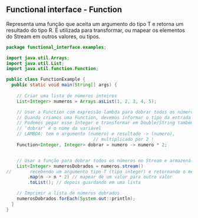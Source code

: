## Functional interface - Function

 Representa uma função que aceita um argumento do tipo T e retorna um resultado do tipo R.
 É utilizada para transformar, ou mapear os elementos do Stream em outros valores, ou tipos.

```java 
package functional_interface.examples;

import java.util.Arrays;
import java.util.List;
import java.util.function.Function;

public class FunctionExample {
  public static void main(String[] args) {
  
    // Criar uma lista de números inteiros
    List<Integer> numeros = Arrays.asList(1, 2, 3, 4, 5);

    // Usar a Function com expressão lambda para dobrar todos os números
    // Quando criamos uma Function, devemos informar o tipo da entrada e saída
    // Podemos pegar esse Integer e transformar em Double/String também
    // 'dobrar' é o nome da variável
    // LAMBDA: tem o argumento (numero) e resultado -> (numero), 
								 // multiplicado por 2 !    
    Function<Integer, Integer> dobrar = numero -> numero * 2;


    // Usar a função para dobrar todos os números no Stream e armazená-los em outra lista
	List<Integer> numerosDobrados = numeros.stream()
//       recebendo um argumento tipo T (tipo integer) e retornando o mesmo tipo, só que multiplicado por 2. 
        .map(n -> n * 2) // mapear de um valor para outro valor
        .toList(); // depois guardando em uma lista

    // Imprimir a lista de números dobrados
    numerosDobrados.forEach(System.out::println);
  }
}
```